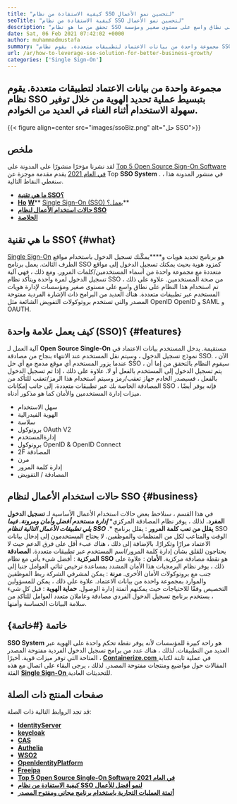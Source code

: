 ```yaml
---
title: "كيفية الاستفادة من نظام SSO لتحسين نمو الأعمال" 
seoTitle: "كيفية الاستفادة من نظام SSO لتحسين نمو الأعمال" 
description: "تحقق من ما هو نظام SSO وكيف يؤثر على نمو عملك. تستخدم أنظمة تسجيل الدخول الفردية مفتوحة المصدر على نطاق واسع على مستوى صغير ومؤسسة." 
date: Sat, 06 Feb 2021 07:42:02 +0000
author: muhammadmustafa
summary: "مجموعة واحدة من بيانات الاعتماد لتطبيقات متعددة. يقوم نظام SSO بتبسيط عملية تحديد الهوية من خلال توفير سهولة الاستخدام أثناء الغناء في العديد من الخوادم." 
url: /ar/how-to-leverage-sso-solution-for-better-business-growth/
categories: ['Single Sign-On']
---
```


## مجموعة واحدة من بيانات الاعتماد لتطبيقات متعددة. يقوم نظام SSO بتبسيط عملية تحديد الهوية من خلال توفير سهولة الاستخدام أثناء الغناء في العديد من الخوادم.

{{< figure align=center src="images/ssoBiz.png" alt="حل SSO">}}


## ملخص
لقد نشرنا مؤخرًا منشورًا على المدونة على [Top 5 Open Source Sign-On Software في العام 2021][1] يقدم مقدمة موجزة عن Top  **SSO System**  . في منشور المدونة هذا ، سنغطي النقاط التالية.
* [  **ما هي تقنية SSO؟**  ][2]
*  **[Ho][3]** [  **W**][3]** [Single Sign-On (SSO) يعمل؟][3]** 
* [  **حالات استخدام الأعمال لنظام SSO**  ][4]
* [  **الخلاصة**  ][5]

## ما هي تقنية SSO؟ {#what}

[Single Sign-On][6] هو برنامج تحديد هويات و****يمكّنك تسجيل الدخول باستخدام مواقع الطرف الثالث. يعمل برنامج SSO كمزود هوية بحيث يمكنك تسجيل الدخول إلى مواقع متعددة مع مجموعة واحدة من أسماء المستخدمين/كلمات المرور. ومع ذلك ، فهي آلية تسجيل الدخول لمرة واحدة ويتأكد نظام SSO من صحة المستخدمين.
علاوة على ذلك ، تم استخدام هذا النظام على نطاق واسع على مستوى صغير ومؤسسات لإدارة هويات المستخدم عبر تطبيقات متعددة. هناك العديد من البرامج ذات الإشارة الفردية مفتوحة المصدر والتي تستخدم بروتوكولات التفويض الشائعة مثل OpenID OpenID و SAML و OAUTH.

##  **كيف يعمل علامة واحدة (SSO)؟**  {#features}

آلية العمل لـ  **Open Source Single-On**  مستقيمة. يدخل المستخدم بيانات الاعتماد في نموذج تسجيل الدخول ، وسيتم نقل المستخدم عند الانتهاء بنجاح من مصادقة SSO. الآن ، عندما يزور المستخدم أي موقع مدمج مع أي حل SSO ، سيقوم النظام بالتحقق من إما أن يتم تسجيل الدخول إلى المستخدم بالفعل أو لا. علاوة على ذلك ، إذا تم تسجيل الدخول بالفعل ، فسيصدر الخادم جهاز تعقب/رمز وسيتم استخدام هذا الرمز/تعقب للتأكد من المصادقة الخاصة بك عبر تطبيقات متعددة. إلى جانب إمكانات SSO ، فإنه يوفر أيضًا ميزات إدارة المستخدمين والأمان كما هو مذكور أدناه.
  * سهل الاستخدام
  * الهوية الفيدرالية
  * سلاسة
  * بروتوكول OAuth V2
  * إدارةالمستخدم
  * بروتوكول OpenID & OpenID Connect
  * 2F المصادقة
  * مرن
  * إدارة كلمة المرور
  * المصادقة / التفويض

## حالات استخدام الأعمال لنظام SSO {#business}

في هذا القسم ، سنلاحظ بعض حالات استخدام الأعمال الأساسية لـ  **تسجيل الدخول المفرد.** لذلك ، يوفر نظام المصادقة المركزي*  ***إدارة مستخدم أفضل وأمان ومرونة. فيما يلي تطبيقات الأعمال التالية لنظام**  **SSO** .** 
 **يقلل من تعب كلمة المرور** : يقلل برنامج SSO الوقت والمتاعب لكل من المنظمات والموظفين. لا يحتاج المستخدمون إلى إدخال بيانات الاعتماد مرارًا وتكرارًا. بالإضافة إلى ذلك ، هناك عبء أقل على فرق الدعم حيث لا يحتاجون للقلق بشأن إدارة كلمة المرور/اسم المستخدم عبر تطبيقات متعددة.
 **المصادقة المركزية** : أفضل شيء يأتي مع نظام **SSO** هو نقطة مصادقة مركزية.
 **الأمان** : علاوة على ذلك ، يوفر نظام البرمجيات هذا الأمان المشدد بمساعدة ترخيص ثنائي العوامل جنبا إلى جنب مع بروتوكولات الأمان الأخرى.
 **مرنة** : يمكن لمشرفي الشركة ربط الموظفين والموارد بمجموعة واحدة من بيانات الاعتماد. علاوة على ذلك ، يمكن للمسؤولين التخصيص وفقًا للاحتياجات حيث يمكنهم أتمتة إدارة الوصول.
 **حماية الهوية** : قبل كل شيء ، يستخدم برنامج تسجيل الدخول الفردي مصادقة وعاملان متعدد العوامل للتأكد من سلامة البيانات الحساسة وأمنها.

## خاتمة {#خاتمة}

 **SSO System** هو راحة كبيرة للمؤسسات لأنه يوفر نقطة تحكم واحدة على الهوية عبر العديد من التطبيقات. لذلك ، هناك عدد من برامج تسجيل الدخول الفردية مفتوحة المصدر المتاحة التي توفر ميزات قوية.
أخيرًا ، [  **Containerize.com** ][7] في عملية ثابتة لكتابة المقالات حول مواضيع ومنتجات مفتوحة المصدر. لذلك ، يرجى البقاء على اتصال مع هذه الفئة [ **Single Sign-On**  ][6] للتحديثات العادية.

## صفحات المنتج ذات الصلة
قد تجد الروابط التالية ذات الصلة:
*  **[IdentityServer][8]**  
*  **[keycloak][9]**  
*  **[CAS][10]**  
*  **[Authelia][11]**  
*  **[WSO2][12]**  
*  **[OpenIdentityPlatform][13]**  
*  **[Freeipa][14]**  
*  **[Top 5 Open Source Single-On Software في العام 2021][1]**  
*  **[كيفية الاستفادة من نظام SSO لنمو أفضل للأعمال][15]**  
*  **[أتمتة العمليات التجارية باستخدام برنامج مجاني ومفتوح المصدر][16]**  



 [1]: https://blog.containerize.com/single-sign-on/top-5-open-source-single-sign-on-software-in-the-year-2021/
 [2]: #what
 [3]: #features
 [4]: #business
 [5]: #Conclusion
 [6]: https://products.containerize.com/single-sign-on/
 [7]: https://www.containerize.com/
 [8]: https://products.containerize.com/single-sign-on/identity-server
 [9]: https://products.containerize.com/single-sign-on/keycloak
 [10]: https://products.containerize.com/single-sign-on/cas
 [11]: https://products.containerize.com/single-sign-on/authelia
 [12]: https://products.containerize.com/single-sign-on/wso2
 [13]: https://products.containerize.com/single-sign-on/openidentityplatform
 [14]: https://products.containerize.com/single-sign-on/freeipa
 [15]: https://blog.containerize.com/single-sign-on/ar/how-to-leverage-sso-solution-for-better-business-growth/
 [16]: https://blog.containerize.com/blogging/automate-business-operations-using-open-source-software/
